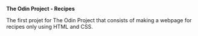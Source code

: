 **The Odin Project - Recipes**

The first projet for The Odin Project that consists of making a webpage for recipes only using HTML and CSS.
